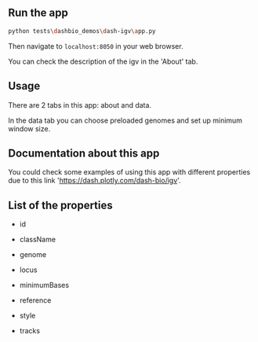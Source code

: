 ## Run the app

```bash
python tests\dashbio_demos\dash-igv\app.py
```
Then navigate to `localhost:8050` in your web browser.

You can check the description of the igv in the 'About' tab.

## Usage

There are 2 tabs in this app: about and data.

In the data tab you can choose preloaded genomes and set up minimum window size.

## Documentation about this app

You could check some examples of using this app with different properties due to
this link 'https://dash.plotly.com/dash-bio/igv'.

## List of the properties

- id

- className   

- genome   

- locus   

- minimumBases   

- reference

- style   

- tracks   
